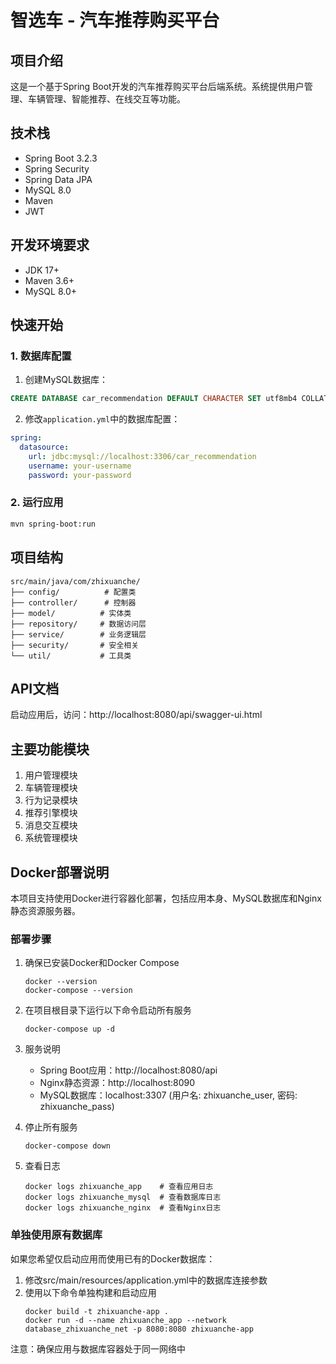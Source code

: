 # 智选车 - 汽车推荐购买平台

## 项目介绍
这是一个基于Spring Boot开发的汽车推荐购买平台后端系统。系统提供用户管理、车辆管理、智能推荐、在线交互等功能。

## 技术栈
- Spring Boot 3.2.3
- Spring Security
- Spring Data JPA
- MySQL 8.0
- Maven
- JWT

## 开发环境要求
- JDK 17+
- Maven 3.6+
- MySQL 8.0+

## 快速开始

### 1. 数据库配置
1. 创建MySQL数据库：
```sql
CREATE DATABASE car_recommendation DEFAULT CHARACTER SET utf8mb4 COLLATE utf8mb4_unicode_ci;
```

2. 修改`application.yml`中的数据库配置：
```yaml
spring:
  datasource:
    url: jdbc:mysql://localhost:3306/car_recommendation
    username: your-username
    password: your-password
```

### 2. 运行应用
```bash
mvn spring-boot:run
```

## 项目结构
```
src/main/java/com/zhixuanche/
├── config/          # 配置类
├── controller/      # 控制器
├── model/          # 实体类
├── repository/     # 数据访问层
├── service/        # 业务逻辑层
├── security/       # 安全相关
└── util/           # 工具类
```

## API文档
启动应用后，访问：http://localhost:8080/api/swagger-ui.html

## 主要功能模块
1. 用户管理模块
2. 车辆管理模块
3. 行为记录模块
4. 推荐引擎模块
5. 消息交互模块
6. 系统管理模块

## Docker部署说明

本项目支持使用Docker进行容器化部署，包括应用本身、MySQL数据库和Nginx静态资源服务器。

### 部署步骤

1. 确保已安装Docker和Docker Compose
   ```
   docker --version
   docker-compose --version
   ```

2. 在项目根目录下运行以下命令启动所有服务
   ```
   docker-compose up -d
   ```

3. 服务说明
   - Spring Boot应用：http://localhost:8080/api
   - Nginx静态资源：http://localhost:8090
   - MySQL数据库：localhost:3307 (用户名: zhixuanche_user, 密码: zhixuanche_pass)

4. 停止所有服务
   ```
   docker-compose down
   ```

5. 查看日志
   ```
   docker logs zhixuanche_app    # 查看应用日志
   docker logs zhixuanche_mysql  # 查看数据库日志
   docker logs zhixuanche_nginx  # 查看Nginx日志
   ```

### 单独使用原有数据库

如果您希望仅启动应用而使用已有的Docker数据库：

1. 修改src/main/resources/application.yml中的数据库连接参数
2. 使用以下命令单独构建和启动应用
   ```
   docker build -t zhixuanche-app .
   docker run -d --name zhixuanche_app --network database_zhixuanche_net -p 8080:8080 zhixuanche-app
   ```

注意：确保应用与数据库容器处于同一网络中 